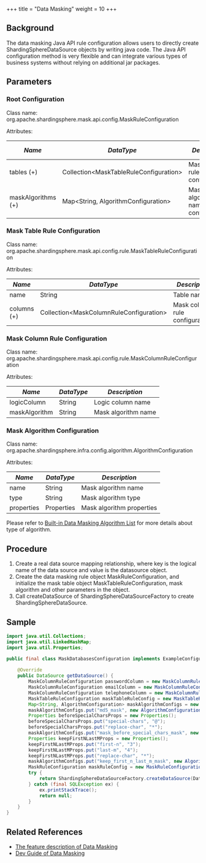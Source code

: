 +++
title = "Data Masking"
weight = 10
+++

## Background

The data masking Java API rule configuration allows users to directly create ShardingSphereDataSource objects by writing java code. The Java API configuration method is very flexible and can integrate various types of business systems without relying on additional jar packages.

## Parameters

### Root Configuration

Class name: org.apache.shardingsphere.mask.api.config.MaskRuleConfiguration

Attributes:

| *Name*             | *DataType*                               | *Description*                          | *Default Value* |
|--------------------|------------------------------------------|----------------------------------------|-----------------|
| tables (+)         | Collection\<MaskTableRuleConfiguration\> | Mask table rule configurations         |                 |
| maskAlgorithms (+) | Map\<String, AlgorithmConfiguration\>    | Mask algorithm name and configurations |                 |

### Mask Table Rule Configuration

Class name: org.apache.shardingsphere.mask.api.config.rule.MaskTableRuleConfiguration

Attributes:

| *Name*      | *DataType*                                | *Description*                   |
|-------------|-------------------------------------------|---------------------------------|
| name        | String                                    | Table name                      |
| columns (+) | Collection\<MaskColumnRuleConfiguration\> | Mask column rule configurations |

### Mask Column Rule Configuration

Class name: org.apache.shardingsphere.mask.api.config.rule.MaskColumnRuleConfiguration

Attributes:

| *Name*        | *DataType* | *Description*       |
|---------------|------------|---------------------|
| logicColumn   | String     | Logic column name   |
| maskAlgorithm | String     | Mask algorithm name |

### Mask Algorithm Configuration

Class name: org.apache.shardingsphere.infra.config.algorithm.AlgorithmConfiguration

Attributes:

| *Name*     | *DataType* | *Description*             |
|------------|------------|---------------------------|
| name       | String     | Mask algorithm name       |
| type       | String     | Mask algorithm type       |
| properties | Properties | Mask algorithm properties |

Please refer to [Built-in Data Masking Algorithm List](/en/user-manual/common-config/builtin-algorithm/mask) for more details about type of algorithm.

## Procedure

1. Create a real data source mapping relationship, where key is the logical name of the data source and value is the datasource object.
1. Create the data masking rule object MaskRuleConfiguration, and initialize the mask table object MaskTableRuleConfiguration, mask algorithm and other parameters in the object.
1. Call createDataSource of ShardingSphereDataSourceFactory to create  ShardingSphereDataSource.

## Sample

```java
import java.util.Collections;
import java.util.LinkedHashMap;
import java.util.Properties;

public final class MaskDatabasesConfiguration implements ExampleConfiguration {
    
    @Override
    public DataSource getDataSource() {
        MaskColumnRuleConfiguration passwordColumn = new MaskColumnRuleConfiguration("password", "md5_mask");
        MaskColumnRuleConfiguration emailColumn = new MaskColumnRuleConfiguration("email", "mask_before_special_chars_mask");
        MaskColumnRuleConfiguration telephoneColumn = new MaskColumnRuleConfiguration("telephone", "keep_first_n_last_m_mask");
        MaskTableRuleConfiguration maskTableRuleConfig = new MaskTableRuleConfiguration("t_user", Arrays.asList(passwordColumn, emailColumn, telephoneColumn));
        Map<String, AlgorithmConfiguration> maskAlgorithmConfigs = new LinkedHashMap<>(3, 1);
        maskAlgorithmConfigs.put("md5_mask", new AlgorithmConfiguration("MD5", new Properties()));
        Properties beforeSpecialCharsProps = new Properties();
        beforeSpecialCharsProps.put("special-chars", "@");
        beforeSpecialCharsProps.put("replace-char", "*");
        maskAlgorithmConfigs.put("mask_before_special_chars_mask", new AlgorithmConfiguration("MASK_BEFORE_SPECIAL_CHARS", beforeSpecialCharsProps));
        Properties keepFirstNLastMProps = new Properties();
        keepFirstNLastMProps.put("first-n", "3");
        keepFirstNLastMProps.put("last-m", "4");
        keepFirstNLastMProps.put("replace-char", "*");
        maskAlgorithmConfigs.put("keep_first_n_last_m_mask", new AlgorithmConfiguration("KEEP_FIRST_N_LAST_M", keepFirstNLastMProps));
        MaskRuleConfiguration maskRuleConfig = new MaskRuleConfiguration(Collections.singleton(maskTableRuleConfig), maskAlgorithmConfigs);
        try {
            return ShardingSphereDataSourceFactory.createDataSource(DataSourceUtil.createDataSource("demo_ds"), Collections.singleton(maskRuleConfig), new Properties());
        } catch (final SQLException ex) {
            ex.printStackTrace();
            return null;
        }
    }
}
```

## Related References

- [The feature description of Data Masking](/en/features/mask/ )
- [Dev Guide of Data Masking](/en/dev-manual/mask/)
